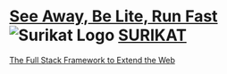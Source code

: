 # [See Away, Be Lite, Run Fast](http://wildsurikat.com) ![Surikat Logo](http://wildsurikat.com/img/surikat.png) [SURIKAT](http://wildsurikat.com)

[The Full Stack Framework to Extend the Web](http://wildsurikat.com)
